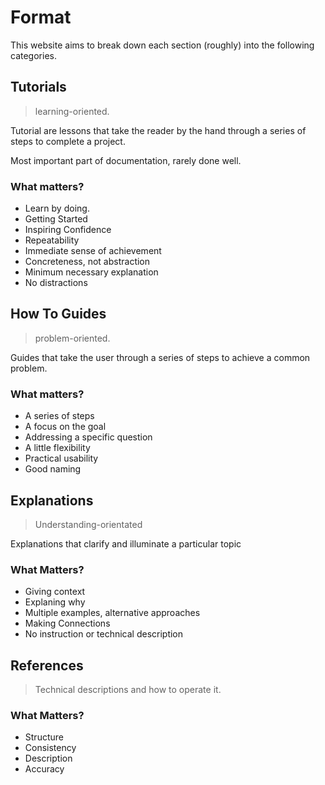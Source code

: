 # Format

This website aims to break down each section (roughly) into the following categories.

## Tutorials
> learning-oriented. 

Tutorial are lessons that take the reader by the hand through a series of steps to complete a project.

Most important part of documentation, rarely done well.

### What matters?
- Learn by doing.
- Getting Started
- Inspiring Confidence
- Repeatability
- Immediate sense of achievement
- Concreteness, not abstraction
- Minimum necessary explanation
- No distractions

##  How To Guides
> problem-oriented. 

Guides that take the user through a series of steps to achieve a common problem. 

### What matters?
- A series of steps
- A focus on the goal
- Addressing a specific question
- A little flexibility
- Practical usability
- Good naming


## Explanations
> Understanding-orientated

Explanations that clarify and illuminate a particular topic

### What Matters?
- Giving context
- Explaning why
- Multiple examples, alternative approaches
- Making Connections
- No instruction or technical description


## References

> Technical descriptions and how to operate it.

### What Matters?
- Structure
- Consistency
- Description
- Accuracy